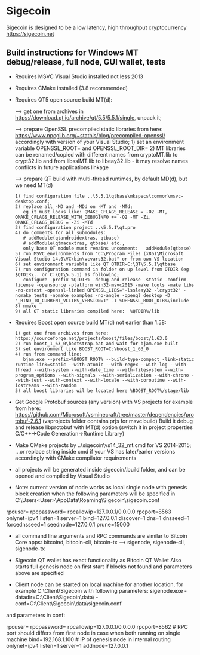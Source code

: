 Sigecoin
========

Sigecoin is designed to be a low latency, high throughput cryptocurrency https://sigecoin.net


Build instructions for Windows
MT debug/release, full node, GUI wallet, tests
----------------------------------------------

* Requires MSVC Visual Studio installed not less 2013

* Requires CMake installed (3.8 recommended)

* Requires QT5 open source build MT(d):

  --> get one from archives in https://download.qt.io/archive/qt/5.5/5.5.1/single, unpack it;

  --> prepare OpenSSL precompiled static libraries from here: https://www.npcglib.org/~stathis/blog/precompiled-openssl/ accordingly with version of your Visual Studio;
      1) set an environment variable OPENSSL_ROOT=<openssl root folder> and OPENSSL_ROOT_DIR=<openssl root folder>
      2) MT libraries can be renamed/copied with different names from cryptoMT.lib to crypt32.lib and from libsslMT.lib to libeay32.lib - it may resolve names conflicts in future applications linkage
      
  --> prepare QT build with multi-thread runtimes, by default MD(d), but we need MT(d)

      1) find configuration file ..\5.5.1\qtbase\mkspecs\common\msvc-desktop.conf;
      2) replace all -MD and -MDd on -MT and -MTd;
         eg it must looks like: QMAKE_CFLAGS_RELEASE = -O2 -MT, QMAKE_CFLAGS_RELEASE_WITH_DEBUGINFO += -O2 -MT -Zi, QMAKE_CFLAGS_DEBUG = -Zi -MTd
      3) find configuration project ..\5.5.1\qt.pro
      4) do comments for all submodules:
         # addModule(qtandroidextras, qtbase)
         # addModule(qtmacextras, qtbase) etc., 
         only base QT module must remains uncomment:   addModule(qtbase)
      5) run MSVC environments from "C:\Program Files (x86)\Microsoft Visual Studio 14.0\VC\bin\vcvars32.bat" or from own VS location
      6) set environment variable like QT QTDIR=C:\QT\5.5.1\qtbase
      7) run configuration command in folder on up level from QTDIR (eg $QTDIR\.. or C:\QT\5.5.1) as following;
         configure -prefix %QTDIR% -debug-and-release -static -confirm-license -opensource -platform win32-msvc2015 -make tools -make libs -no-cetest -openssl-linked OPENSSL_LIBS="-lssleay32 -lcrypt32" -nomake tests -nomake examples -no-angle -opengl desktop -D "_BIND_TO_CURRENT_VCLIBS_VERSION=1" -I %OPENSSL_ROOT_DIR%\include
      8) nmake
      9) all QT static libraries compiled here:  %QTDIR%/lib

* Requires Boost open source build MT(d) not earlier than 1.58:

      1) get one from archives from here: https://sourceforge.net/projects/boost/files/boost/1.63.0
      2) run boost_1_63_0\bootstrap.bat and wait for bjam.exe built
      3) set environment like BOOST_ROOT=C:\boost_1_63_0 
      4) run from command line:
         bjam.exe --prefix=%BOOST_ROOT% --build-type-compact -link=static runtime-link=static --with-atomic --with-regex --with-log --with-thread --with-system --with-date_time --with-filesystem --with-program_options --with-signals --with-serialization --with-chrono --with-test --with-context --with-locale --with-coroutine --with-iostreams --with-random
      5) all boost libraries wil be located here %BOOST_ROOT%/stage/lib

* Get Google Protobuf sources (any version) with VS projects for example from here: https://github.com/Microsoft/vsminecraft/tree/master/dependencies/protobuf-2.6.1 (vsprojects folder contains prjs for msvc build)
  Build it debug and release libprotobuf with MT(d) option (switch it in project properties C/C++->Code Generation->Runtime Library)

* Make CMake projects by ..\sigecoin\vs14_32_mt.cmd for VS 2014-2015;
  ...or replace string inside cmd if your VS has later/earler versions accordingly with CMake compilator requirements

* all projects will be generated inside sigecoin/.build folder, and can be opened and compiled by Visual Studio

* Note: current version of node works as local single node with genesis block creation when the following parameters will be specified in C:\Users\<User>\AppData\Roaming\Sigecoin\sigecoin.conf 

rpcuser=
rpcpassword=
rpcallowip=127.0.0.1/0.0.0.0
rpcport=8563
onlynet=ipv4
listen=1
server=1
bind=127.0.0.1
discover=1
dns=1
dnsseed=1
forcednsseed=1
seednode=127.0.0.1
prune=15000

* all command line arguments and RPC commands are similar to Bitcoin Core apps: bitcoind, bitcoin-cli, bitcoin-tx --> sigenode, sigenode-cli, sigenode-tx

* Sigecoin QT wallet has exact functionality as Bitcoin QT Wallet
  Also starts full genesis node on first start if blocks not found and parameters above are specified

* Client node can be started on local machine for another location, for example C:\Client\Sigecoin with following parameters:
  sigenode.exe -datadir=C:\Client\Sigecoin\data\ -conf=C:\Client\Sigecoin\data\sigecoin.conf

and parameters in conf:

rpcuser=
rpcpassword=
rpcallowip=127.0.0.1/0.0.0.0
rpcport=8562                 # RPC port should differs from first node in case when both running on single machine
bind=192.168.1.100           # IP of genesis node in internal routing
onlynet=ipv4
listen=1
server=1
addnode=127.0.0.1

